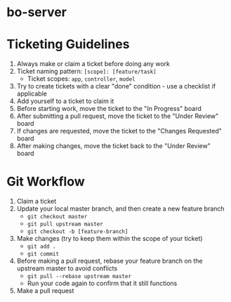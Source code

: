 # bo-server

# Ticketing Guidelines
1. Always make or claim a ticket before doing any work
2. Ticket naming pattern: `[scope]: [feature/task]`
   - Ticket scopes: `app`, `controller`, `model`
3. Try to create tickets with a clear "done" condition - use a checklist if applicable
4. Add yourself to a ticket to claim it
5. Before starting work, move the ticket to the "In Progress" board
6. After submitting a pull request, move the ticket to the "Under Review" board
7. If changes are requested, move the ticket to the "Changes Requested" board
8. After making changes, move the ticket back to the "Under Review" board

# Git Workflow
1. Claim a ticket
2. Update your local master branch, and then create a new feature branch
   - `git checkout master`
   - `git pull upstream master`
   - `git checkout -b [feature-branch]`
4. Make changes (try to keep them within the scope of your ticket)
   - `git add .`
   - `git commit`
5. Before making a pull request, rebase your feature branch on the upstream master to avoid conflicts
   - `git pull --rebase upstream master`
   - Run your code again to confirm that it still functions
6. Make a pull request
